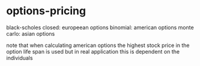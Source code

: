 # options-pricing
black-scholes closed: europeean options
binomial: american options
monte carlo: asian options



note that when calculating american options the highest stock price in the option life span is used but in real application this is dependent on the individuals
